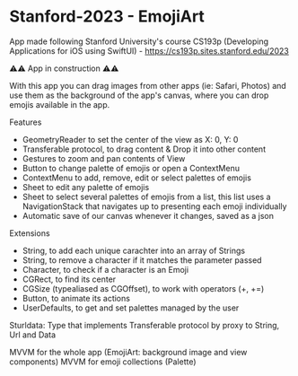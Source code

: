 # Stanford-2023 - EmojiArt
App made following Stanford University's course CS193p (Developing Applications for iOS using SwiftUI) - https://cs193p.sites.stanford.edu/2023

⚠️⚠️ App in construction ⚠️⚠️

With this app you can drag images from other apps (ie: Safari, Photos) and use them as the background of the app's canvas, where you can drop emojis available in the app.

Features
- GeometryReader to set the center of the view as X: 0, Y: 0
- Transferable protocol, to drag content & Drop it into other content
- Gestures to zoom and pan contents of View
- Button to change palette of emojis or open a ContextMenu
- ContextMenu to add, remove, edit or select palettes of emojis
- Sheet to edit any palette of emojis
- Sheet to select several palettes of emojis from a list, this list uses a NavigationStack that navigates up to presenting each emoji individually
- Automatic save of our canvas whenever it changes, saved as a json

Extensions
- String, to add each unique carachter into an array of Strings
- String, to remove a character if it matches the parameter passed
- Character, to check if a character is an Emoji
- CGRect, to find its center
- CGSize (typealiased as CGOffset), to work with operators (+, +=)
- Button, to animate its actions
- UserDefaults, to get and set palettes managed by the user

Sturldata: Type that implements Transferable protocol by proxy to String, Url and Data

MVVM for the whole app (EmojiArt: background image and view components)
MVVM for emoji collections (Palette)

